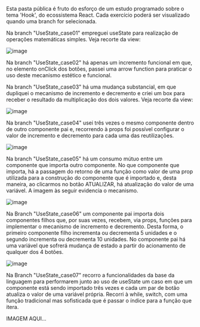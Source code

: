Esta pasta pública é fruto do esforço de um estudo programado sobre o tema 'Hook', do ecossistema React. Cada exercício poderá ser visualizado quando uma branch for selecionada.

Na branch "UseState_case01" empreguei useState para realização de operações matemáticas simples. Veja recorte da view:

![image](https://github.com/user-attachments/assets/62b90096-1ae7-44ec-b2df-1dc91404af3f)

Na branch "UseState_case02" há apenas um incremento funcional em que, no elemento onClick dos botões, passei uma arrow function para praticar o uso deste mecanismo estético e funcional.

Na branch "UseState_case03" há uma mudança substancial, em que dupliquei o mecanismo de incremento e decremento e criei um box para receber o resultado da multiplicação dos dois valores. Veja recorte da view:

![image](https://github.com/user-attachments/assets/80aa1c01-caba-4780-91fb-a37bc9728ccc)

Na branch "UseState_case04" usei três vezes o mesmo componente dentro de outro componente pai e, recorrendo à props foi possível configurar o valor de incremento e decremento para cada uma das reutilizações.

![image](https://github.com/user-attachments/assets/926afe83-b157-4db4-a52d-6d7951d7736b)

Na branch "UseState_case05" há um consumo mútuo entre um componente que importa outro componente. No que componente que importa, há a passagem do retorno de uma função como valor de uma prop utilizada para a construção do componente que é importado e, desta maneira, ao clicarmos no botão ATUALIZAR, há atualização do valor de uma variável. A imagem às seguir evidencia o mecanismo.

![image](https://github.com/user-attachments/assets/9b8433eb-9d9b-4821-8524-587cc31f3ed3)

Na Branch "UseState_case06" um componente pai importa dois componentes filhos que, por suas vezes, recebem, via props, funções para implementar o mecanismo de incremento e decremento. Desta forma, o primeiro componente filho incrementa ou decrementa 5 unidades e o segundo incrementa ou decrementa 10 unidades. No componente pai há uma variável que sofrerá mudança de estado a partir do acionamento de qualquer dos 4 botões.

![image](https://github.com/user-attachments/assets/fa6536e5-7f84-472d-96c5-bffe124a7b9c)

Na Branch "UseState_case07" recorro a funcionalidades da base da linguagem para performarem junto ao uso de useState um caso em que um componente está sendo importado três vezes e cada um par de botão atualiza o valor de uma variável própria. Recorri à while, switch, com uma função tradicional mas sofisticada que é passar o índice para a função que itera.

IMAGEM AQUI...

